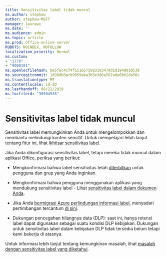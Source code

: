 ```yaml
---
title: Sensitivitas label tidak muncul
ms.author: stephow
author: stephow-MSFT
manager: laurawi
ms.date: ''
ms.audience: admin
ms.topic: article
ms.prod: office-online-server
ROBOTS: NOINDEX, NOFOLLOW
localization_priority: Normal
ms.custom:
- "1778"
- "9000181"
ms.openlocfilehash: be5fac4cf4f1516575b8310347dd1d1948010538
ms.sourcegitcommit: 1d98db8acb9959aba3b5e308a567ade6b62da56c
ms.translationtype: MT
ms.contentlocale: id-ID
ms.lasthandoff: 08/22/2019
ms.locfileid: "36504538"
---
```

# <a name="sensitivity-labels-not-appearing"></a>Sensitivitas label tidak muncul

Sensitivitas label memungkinkan Anda untuk mengelompokkan dan membantu melindungi konten sensitif. Untuk mempelajari lebih lanjut tentang fitur ini, lihat [Ikhtisar sensitivitas label](https://docs.microsoft.com/office365/securitycompliance/sensitivity-labels).

Jika Anda dikonfigurasi sensitivitas label, tetapi mereka tidak muncul dalam aplikasi Office, periksa yang berikut:

- Mengkonfirmasi bahwa label sensitivitas telah [diterbitkan](https://docs.microsoft.com/Office365/SecurityCompliance/sensitivity-labels#what-label-policies-can-do) untuk pengguna dan grup yang Anda inginkan.

- Mengkonfirmasi bahwa pengguna menggunakan aplikasi yang mendukung sensitivitas label - Lihat [sensitivitas label dalam dokumen Anda](https://support.office.com/article/apply-sensitivity-labels-to-your-documents-and-email-within-office-2f96e7cd-d5a4-403b-8bd7-4cc636bae0f9?ad=US&ui=en-US&rs=en-US#bkmk_whereavailable).

- Jika Anda [bermigrasi Azure perlindungan informasi label](https://docs.microsoft.com/azure/information-protection/configure-policy-migrate-labels), menyadari pertimbangan tercantum [di sini](https://docs.microsoft.com/azure/information-protection/configure-policy-migrate-labels#considerations-for-unified-labels).

- Dukungan pencegahan hilangnya data (DLP): saat ini, hanya retensi label dapat digunakan sebagai suatu kondisi DLP kebijakan.  Dukungan untuk sensitivitas label dalam kebijakan DLP tidak tersedia belum tetapi kami bekerja di atasnya.

Untuk informasi lebih lanjut tentang kemungkinan masalah, lihat [masalah dengan sensitivitas label yang diketahui](https://support.office.com/article/known-issues-with-sensitivity-labels-in-office-b169d687-2bbd-4e21-a440-7da1b2743edc?ui=en-US&rs=en-US&ad=US).